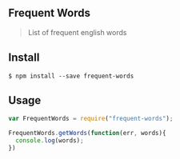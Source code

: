 ## Frequent Words
> List of frequent english words

## Install 
```
$ npm install --save frequent-words
```

## Usage
```javascript
var FrequentWords = require("frequent-words");

FrequentWords.getWords(function(err, words){
  console.log(words);
})
```

